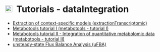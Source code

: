 # <img src="https://king.nuigalway.ie/cobratoolbox/img/icon_di.png" height="22px">&nbsp;&nbsp;Tutorials - dataIntegration

- [Extraction of context-specific models (extractionTranscriptomic)](extractionTranscriptomic)
- [Metabotools tutorial I (metabotools - tutorial I)](metabotools)
- [Metabotools tutorial II - Integration of quantitative metabolomic data (metabotools - tutorial II)](metabotools)
- [unsteady-state Flux Balance Analysis (uFBA)](uFBA)
